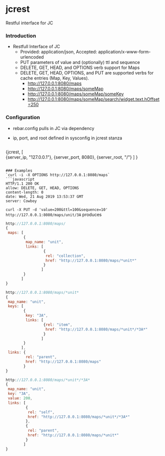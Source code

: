 # jcrest
Restful interface for JC

### Introduction
* Restfull Interface of JC
  * Provided: application/json, Accepted: application/x-www-form-urlencoded  
  * PUT parameters of value and (optionally) ttl and sequence    
  * DELETE, GET, HEAD, and OPTIONS verb support for Maps  
  * DELETE, GET, HEAD, OPTIONS, and PUT are supported verbs for cache entries 
    (Map, Key, Values).  
    * http://127.0.0.1:8080/maps  
    * http://127.0.0.1:8080/maps/someMap  
    * http://127.0.0.1:8080/maps/someMap/someKey  
    * http://127.0.0.1:8080/maps/someMap/search/widget.text.hOffset=250  

### Configuration  
* rebar.config pulls in JC via dependency  
* ip, port, and root defined in sysconfig in jcrest stanza 

   ```javascript
 {jcrest,
  [       
   {server_ip, "127.0.0.1"},
   {server_port, 8080},
   {server_root, "/"}
  ]
}
```

### Examples
`curl -i -X OPTIONS http://127.0.0.1:8080/maps`
```javascript
HTTP/1.1 200 OK
allow: DELETE, GET, HEAD, OPTIONS
content-length: 0
date: Wed, 21 Aug 2019 13:53:37 GMT
server: Cowboy
```


`curl -X PUT -d 'value=200&ttl=100&sequence=10' http://127.0.0.1:8080/maps/unit/3A`  produces   

```javascript
http://127.0.0.1:8080/maps/  
{
 maps: [
        {
         map_name: "unit",
         links: [
                 {
                  rel: "collection",
                  href: "http://127.0.0.1:8080/maps/*unit*"
                 }
                ]
        }
       ]
}

http://127.0.0.1:8080/maps/*unit*  
{
 map_name: "unit",
 keys: [
        {
         key: "3A",
         links: [
                 {rel: "item",
                  href: "http://127.0.0.1:8080/maps/*unit*/*3A*"
                 }
                ]
        }
       ],
 links: {
         rel: "parent",
         href: "http://127.0.0.1:8080/maps"
        }
}  

http://127.0.0.1:8080/maps/*unit*/*3A*  
{
 map_name: "unit",
 key: "3A",
 value: 200,
 links: [
         {
          rel: "self",
          href: "http://127.0.0.1:8080/maps/*unit*/*3A*"
         },
         {
          rel: "parent",
          href: "http://127.0.0.1:8080/maps/*unit*"
         }
        ]
}
```   

 

